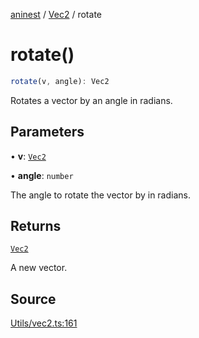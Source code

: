 [aninest](../../index.md) / [Vec2](../index.md) / rotate

# rotate()

```ts
rotate(v, angle): Vec2
```

Rotates a vector by an angle in radians.

## Parameters

• **v**: [`Vec2`](../type-aliases/Vec2.md)

• **angle**: `number`

The angle to rotate the vector by in radians.

## Returns

[`Vec2`](../type-aliases/Vec2.md)

A new vector.

## Source

[Utils/vec2.ts:161](https://github.com/zphrs/aninest/blob/df0807b/src/Utils/vec2.ts#L161)
